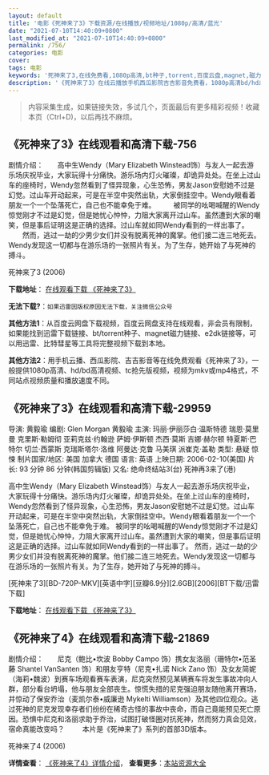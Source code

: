 ```yaml
---
layout: default
title: '电影《死神来了3》下载资源/在线播放/视频地址/1080p/高清/蓝光'
date: "2021-07-10T14:40:09+0800"
last_modified_at: "2021-07-10T14:40:09+0800"
permalink: /756/
categories: 电影
cover:
tags: 电影
keywords: '死神来了3,在线免费看,1080p高清,bt种子,torrent,百度云盘,magnet,磁力链,迅雷下载资源'
description: '《死神来了3》在线云播放手机西瓜影院吉吉影音免费看，1080p高清bd/hd未删减完整版和tc抢先枪版，mkv/mp4格式，附带bt/torrent种子、magnet/磁力链、百度云盘、网盘资源迅雷下载链接'
---
```


>内容采集生成，如果链接失效，多试几个，页面最后有更多精彩视频！收藏本页（Ctrl+D)，以后再找不麻烦。


## 《死神来了3》在线观看和高清下载-756

剧情介绍：　　高中生Wendy（Mary Elizabeth Winstead饰）与友人一起去游乐场庆祝毕业，大家玩得十分痛快。游乐场内灯火璀璨，却诡异处处。在坐上过山车的座椅时，Wendy忽然看到了怪异现象，心生恐怖，男友Jason安慰她不过是幻觉。过山车开动起来，可是在半空中突然出轨，大家倒挂空中。Wendy眼看着朋友一个一个坠落死亡，自己也不能幸免于难。  　　被同学的吆喝喊醒的Wendy惊觉刚才不过是幻觉，但是她忧心忡忡，力阻大家离开过山车。虽然遭到大家的嘲笑，但是事后证明这是正确的选择。过山车就如同Wendy看到的一样出事了。  　　然而，逃过一劫的少男少女们并没有脱离死神的魔掌。他们接二连三地死去。Wendy发现这一切都与在游乐场的一张照片有关。为了生存，她开始了与死神的搏斗。


死神来了3 (2006)

**下载地址**： [在线观看下载 《死神来了3》](https://www.btbtdy.me/btdy/dy878.html) 


**无法下载?**：`如果迅雷因版权原因无法下载，关注微信公众号 `

**其他方法1**：从百度云网盘下载视频，百度云网盘支持在线观看，非会员有限制，如果能找到迅雷下载链接、bt/torrent种子、magnet磁力链接、e2dk链接等，可以用迅雷、比特彗星等工具将完整视频下载到本地。

**其他方法2**：用手机云播、西瓜影院、吉吉影音等在线免费观看《死神来了3》，一般提供1080p高清、hd/bd高清视频、tc抢先版视频，视频为mkv或mp4格式，不同站点视频质量和播放速度不同。


## 《死神来了3》在线观看和高清下载-29959

导演: 黄毅瑜 编剧: Glen Morgan 黄毅瑜 主演: 玛丽·伊丽莎白·温斯特德 瑞恩·莫里曼 克里斯·勒姆彻 亚莉克兹·约翰逊 萨姆·伊斯顿 杰西·莫斯 吉娜·赫尔顿 特夏斯·巴特尔 切兰·西蒙斯 克瑞斯塔尔·洛维 阿曼达·克鲁 马美琪 派崔克·盖勒 类型: 悬疑 惊悚 制片国家/地区: 美国 加拿大 德国 语言: 英语 上映日期: 2006-02-10(美国) 片长: 93 分钟 86 分钟(韩国剪辑版) 又名: 绝命终结站3(台) 死神再3来了(港)

高中生Wendy（Mary Elizabeth Winstead饰）与友人一起去游乐场庆祝毕业，大家玩得十分痛快。游乐场内灯火璀璨，却诡异处处。在坐上过山车的座椅时，Wendy忽然看到了怪异现象，心生恐怖，男友Jason安慰她不过是幻觉。过山车开动起来，可是在半空中突然出轨，大家倒挂空中。Wendy眼看着朋友一个一个坠落死亡，自己也不能幸免于难。 被同学的吆喝喊醒的Wendy惊觉刚才不过是幻觉，但是她忧心忡忡，力阻大家离开过山车。虽然遭到大家的嘲笑，但是事后证明这是正确的选择。过山车就如同Wendy看到的一样出事了。 然而，逃过一劫的少男少女们并没有脱离死神的魔掌。他们接二连三地死去。Wendy发现这一切都与在游乐场的一张照片有关。为了生存，她开始了与死神的搏斗。


[死神来了3][BD-720P-MKV][英语中字][豆瓣6.9分][2.6GB][2006][BT下载/迅雷下载]

**下载地址**： [在线观看下载 《死神来了3》](https://www.btdx8.com/torrent/final_destination_3_2006.html) 


## 《死神来了4》在线观看和高清下载-21869

剧情介绍：　　尼克（鲍比•坎波 Bobby Campo 饰）携女友洛丽（珊特尔•范圣藤 Shantel VanSanten 饰）和朋友亨特（尼克•扎诺 Nick Zano 饰）及女友简妮（海莉•魏波）到赛车场观看赛车表演，尼克突然预见某辆赛车将发生事故冲向人群，部分看台坍塌，他与朋友全部丧生。惊慌失措的尼克强迫朋友随他离开赛场，并惊动了保安乔治（麦凯尔泰•威廉逊 Mykelti Williamson）及其他四位观众。逃过死神的尼克发现幸存者们纷纷在稀奇古怪的事故中丧命，而自己竟能预见死亡原因。恐惧中尼克和洛丽求助于乔治，试图打破怪圈对抗死神，然而努力真会见效，宿命真能改变吗？  　　本片是《死神来了》系列的首部3D版本。


死神来了4 (2006)

**详情查看**： [《死神来了4》详情介绍](/movie/21869/)， **查看更多**：[本站资源大全](/movie/t/all/)

